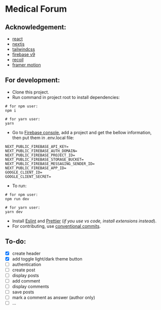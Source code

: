 # Medical Forum

## Acknowledgement:

- [react](https://reactjs.org/)
- [nextjs](https://nextjs.org/)
- [tailwindcss](https://tailwindcss.com/)
- [firebase v9](https://firebase.google.com/)
- [recoil](https://recoiljs.org/)
- [framer motion](https://www.framer.com/motion/)

## For development:

- Clone this project.
- Run command in project root to install dependencies:

```
# for npm user:
npm i

# for yarn user:
yarn
```

- Go to [Firebase console](https://console.firebase.google.com), add a project and get the bellow information, then put them in .env.local file:

```
NEXT_PUBLIC_FIREBASE_API_KEY=
NEXT_PUBLIC_FIREBASE_AUTH_DOMAIN=
NEXT_PUBLIC_FIREBASE_PROJECT_ID=
NEXT_PUBLIC_FIREBASE_STORAGE_BUCKET=
NEXT_PUBLIC_FIREBASE_MESSAGING_SENDER_ID=
NEXT_PUBLIC_FIREBASE_APP_ID=
GOOGLE_CLIENT_ID=
GOOGLE_CLIENT_SECRET=
```

- To run:

```
# for npm user:
npm run dev

# for yarn user:
yarn dev
```

- Install [Eslint](https://eslint.org/) and [Prettier](https://prettier.io/) (_if you use vs code, install extensions instead_).
- For contributing, use [conventional commits](https://conventionalcommits.org).

## To-do:

- [x] create header
- [x] add toggle light/dark theme button
- [ ] authentication
- [ ] create post
- [ ] display posts
- [ ] add comment
- [ ] display comments
- [ ] save posts
- [ ] mark a comment as answer (author only)
- [ ] ...
